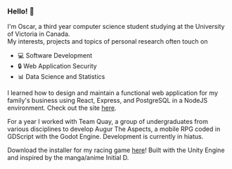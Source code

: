 ### Hello! 👋

<!--
**oscarsandford/oscarsandford** is a ✨ _special_ ✨ repository because its `README.md` (this file) appears on your GitHub profile.

Here are some ideas to get you started:

- 🔭 I’m currently working on ...
- 🌱 I’m currently learning ...
- 👯 I’m looking to collaborate on ...
- 🤔 I’m looking for help with ...
- 💬 Ask me about ...
- 📫 How to reach me: ...
- 😄 Pronouns: ...
- ⚡ Fun fact: ...
-->

I'm Oscar, a third year computer science student studying at the University of Victoria in Canada. <br>
My interests, projects and topics of personal research often touch on

* 💻 Software Development
* 🔒 Web Application Security
* 📊 Data Science and Statistics


I learned how to design and maintain a functional web application for my family's business using React, Express, and PostgreSQL in a NodeJS environment. Check out the site [here](https://www.skypilotent.ca/).

For a year I worked with Team Quay, a group of undergraduates from various disciplines to develop Augur The Aspects, a mobile RPG coded in GDScript with the Godot Engine. Development is currently in hiatus.

Download the installer for my racing game [here](https://www.dropbox.com/s/vpioitartag4zh0/Infinity%20Drift%20Alpha%20Setup.exe?dl=0)! Built with the Unity Engine and inspired by the manga/anime Initial D.
